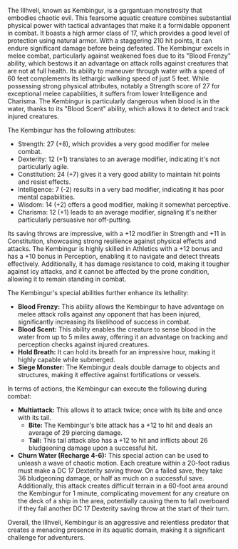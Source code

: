 The Illhveli, known as Kembingur, is a gargantuan monstrosity that embodies chaotic evil. This fearsome aquatic creature combines substantial physical power with tactical advantages that make it a formidable opponent in combat. It boasts a high armor class of 17, which provides a good level of protection using natural armor. With a staggering 210 hit points, it can endure significant damage before being defeated. The Kembingur excels in melee combat, particularly against weakened foes due to its "Blood Frenzy" ability, which bestows it an advantage on attack rolls against creatures that are not at full health. Its ability to maneuver through water with a speed of 60 feet complements its lethargic walking speed of just 5 feet. While possessing strong physical attributes, notably a Strength score of 27 for exceptional melee capabilities, it suffers from lower Intelligence and Charisma. The Kembingur is particularly dangerous when blood is in the water, thanks to its "Blood Scent" ability, which allows it to detect and track injured creatures.

The Kembingur has the following attributes: 
- Strength: 27 (+8), which provides a very good modifier for melee combat.
- Dexterity: 12 (+1) translates to an average modifier, indicating it's not particularly agile.
- Constitution: 24 (+7) gives it a very good ability to maintain hit points and resist effects.
- Intelligence: 7 (-2) results in a very bad modifier, indicating it has poor mental capabilities.
- Wisdom: 14 (+2) offers a good modifier, making it somewhat perceptive.
- Charisma: 12 (+1) leads to an average modifier, signaling it's neither particularly persuasive nor off-putting.

Its saving throws are impressive, with a +12 modifier in Strength and +11 in Constitution, showcasing strong resilience against physical effects and attacks. The Kembingur is highly skilled in Athletics with a +12 bonus and has a +10 bonus in Perception, enabling it to navigate and detect threats effectively. Additionally, it has damage resistance to cold, making it tougher against icy attacks, and it cannot be affected by the prone condition, allowing it to remain standing in combat.

The Kembingur's special abilities further enhance its lethality:
- **Blood Frenzy:** This ability allows the Kembingur to have advantage on melee attack rolls against any opponent that has been injured, significantly increasing its likelihood of success in combat.
- **Blood Scent:** This ability enables the creature to sense blood in the water from up to 5 miles away, offering it an advantage on tracking and perception checks against injured creatures.
- **Hold Breath:** It can hold its breath for an impressive hour, making it highly capable while submerged.
- **Siege Monster:** The Kembingur deals double damage to objects and structures, making it effective against fortifications or vessels.

In terms of actions, the Kembingur can execute the following during combat:
- **Multiattack:** This allows it to attack twice; once with its bite and once with its tail.
    - **Bite:** The Kembingur's bite attack has a +12 to hit and deals an average of 29 piercing damage.
    - **Tail:** This tail attack also has a +12 to hit and inflicts about 26 bludgeoning damage upon a successful hit.
- **Churn Water (Recharge 4-6):** This special action can be used to unleash a wave of chaotic motion. Each creature within a 20-foot radius must make a DC 17 Dexterity saving throw. On a failed save, they take 36 bludgeoning damage, or half as much on a successful save. Additionally, this attack creates difficult terrain in a 60-foot area around the Kembingur for 1 minute, complicating movement for any creature on the deck of a ship in the area, potentially causing them to fall overboard if they fail another DC 17 Dexterity saving throw at the start of their turn.

Overall, the Illhveli, Kembingur is an aggressive and relentless predator that creates a menacing presence in its aquatic domain, making it a significant challenge for adventurers.